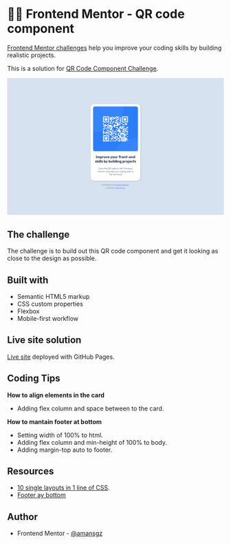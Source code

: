 # 👩‍💻 Frontend Mentor - QR code component

[Frontend Mentor challenges](https://www.frontendmentor.io/) help you improve your coding skills by building realistic projects.

This is a solution for [QR Code Component Challenge](https://www.frontendmentor.io/challenges/qr-code-component-iux_sIO_H).

![Design preview for the QR code component coding challenge](./styles/images/preview.png)


## The challenge
The challenge is to build out this QR code component and get it looking as close to the design as possible.


## Built with

- Semantic HTML5 markup
- CSS custom properties
- Flexbox
- Mobile-first workflow

## Live site solution

[Live site](https://amansgz.github.io/css-qr-code-component/) deployed with GitHub Pages.

## Coding Tips

**How to align elements in the card**

- Adding flex column and space between to the card.

**How to mantain footer at bottom**

- Setting width of 100% to html.
- Adding flex column and min-height of 100% to body.
- Adding margin-top auto to footer.

## Resources

- [10 single layouts in 1 line of CSS](https://youtu.be/qm0IfG1GyZU). 
- [Footer ay bottom](https://youtu.be/yc2olxLgKLk)


## Author

- Frontend Mentor - [@amansgz](https://www.frontendmentor.io/profile/amansgz)